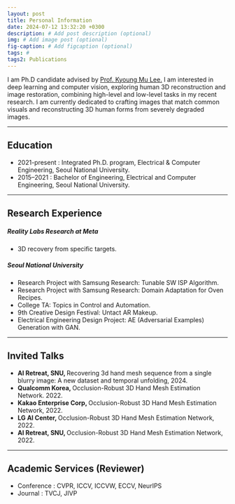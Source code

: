 ```yaml
---
layout: post
title: Personal Information
date: 2024-07-12 13:32:20 +0300
description: # Add post description (optional)
img: # Add image post (optional)
fig-caption: # Add figcaption (optional)
tags: #
tags2: Publications
---
```

I am Ph.D candidate advised by <a href="https://cv.snu.ac.kr/index.php/faculty//">Prof. Kyoung Mu Lee.</a>
I am interested in deep learning and computer vision, exploring human 3D reconstruction and image restoration, combining high-level and low-level tasks in my recent research.
I am currently dedicated to crafting images that match common visuals and reconstructing 3D human forms from severely degraded images.

---
## Education
- 2021-present : Integrated Ph.D. program, Electrical & Computer Engineering, Seoul National University.
- 2015–2021 : Bachelor of Engineering, Electrical and Computer Engineering, Seoul National University.

---
## Research Experience
##### Reality Labs Research at Meta
- 3D recovery from specific targets.

##### Seoul National University
- Research Project with Samsung Research: Tunable SW ISP Algorithm.
- Research Project with Samsung Research: Domain Adaptation for Oven Recipes.
- College TA: Topics in Control and Automation.
- 9th Creative Design Festival: Untact AR Makeup.
- Electrical Engineering Design Project: AE (Adversarial Examples) Generation with GAN. 

---
## Invited Talks
- <strong> AI Retreat, SNU, </strong> Recovering
3d hand mesh sequence from a single blurry image: A new dataset and temporal unfolding, 2024.
- <strong> Qualcomm Korea, </strong> Occlusion-Robust 3D Hand Mesh Estimation Network. 2022.
- <strong> Kakao Enterprise Corp, </strong> Occlusion-Robust 3D Hand Mesh Estimation Network, 2022.
- <strong> LG AI Center, </strong> Occlusion-Robust 3D Hand Mesh Estimation Network, 2022.
- <strong> AI Retreat, SNU, </strong> Occlusion-Robust 3D Hand Mesh Estimation Network, 2022.

---
## Academic Services (Reviewer) 
- Conference : CVPR, ICCV, ICCVW, ECCV, NeurIPS
- Journal : TVCJ, JIVP


